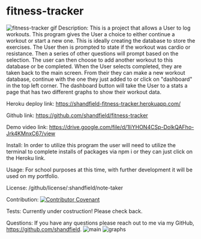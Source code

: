 # fitness-tracker

![fitness-tracker gif](https://i.imgur.com/h7KxEdu.gif)
Description: This is a project that allows a User to log workouts. This program gives the User a choice to either continue a workout or start a new one. This is ideally creating the database to store the exercises. The User then is prompted to state if the workout was cardio or resistance. Then a series of other questions will prompt based on the selection. The user can then choose to add another workout to this database or be completed. When the User selects completed, they are taken back to the main screen. From their they can make a new workout database, continue with the one they just added to or click on "dashboard" in the top left corner. The dashboard button will take the User to a stats a page that has two different graphs to show their workout data. 

Heroku deploy link: https://shandfield-fitness-tracker.herokuapp.com/ 

Github link: https://github.com/shandfield/fitness-tracker

Demo video link: https://drive.google.com/file/d/1IiYHON4CSp-DolkQAFho-Jrk4KMnxC67/view

Install: In order to utilize this program the user will need to utilize the terminal to complete installs of packages via npm i or they can just click on the Heroku link. 

Usage: For school purposes at this time, with further development it will be used on my portfolio.

License: /github/license/:shandfield/note-taker

Contribution: 
[![Contributor Covenant](https://img.shields.io/badge/Contributor%20Covenant-v2.0%20adopted-ff69b4.svg)](code_of_conduct.md)

Tests: Currently under costruction! Please check back.

Questions: If you have any questions please reach out to me via my GitHub, https://github.com/shandfield.
![main](https://user-images.githubusercontent.com/63683598/90298023-cfe59880-de4d-11ea-8655-40cad3ba880d.png)
![graphs](https://user-images.githubusercontent.com/63683598/90298030-d1af5c00-de4d-11ea-99f9-8d5ee753613b.png)
